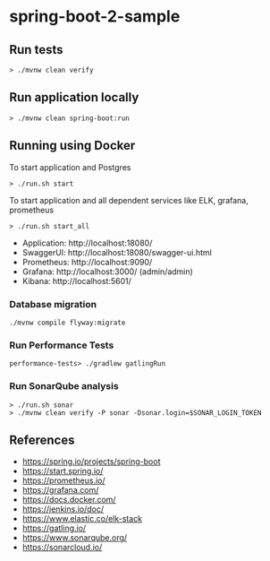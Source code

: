 # spring-boot-2-sample

## Run tests

`> ./mvnw clean verify`

## Run application locally

`> ./mvnw clean spring-boot:run`

## Running using Docker

To start application and Postgres

`> ./run.sh start`


To start application and all dependent services like ELK, grafana, prometheus

`> ./run.sh start_all`

* Application: http://localhost:18080/
* SwaggerUI: http://localhost:18080/swagger-ui.html
* Prometheus: http://localhost:9090/
* Grafana: http://localhost:3000/ (admin/admin)
* Kibana: http://localhost:5601/ 

### Database migration

`./mvnw compile flyway:migrate`

### Run Performance Tests

`performance-tests> ./gradlew gatlingRun`

### Run SonarQube analysis

```
> ./run.sh sonar
> ./mvnw clean verify -P sonar -Dsonar.login=$SONAR_LOGIN_TOKEN
```

## References

* https://spring.io/projects/spring-boot
* https://start.spring.io/
* https://prometheus.io/
* https://grafana.com/
* https://docs.docker.com/
* https://jenkins.io/doc/
* https://www.elastic.co/elk-stack
* https://gatling.io/
* https://www.sonarqube.org/
* https://sonarcloud.io/
